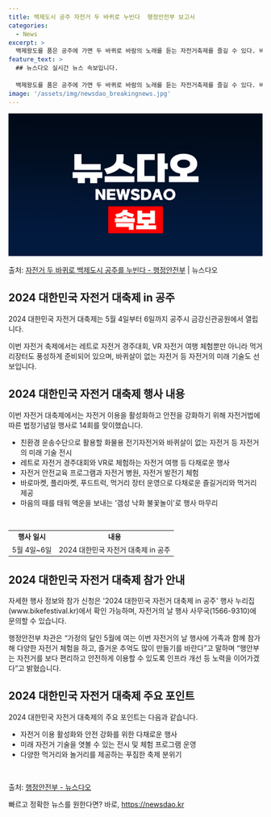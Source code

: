 ```yaml
---
title: 백제도시 공주 자전거 두 바퀴로 누빈다  행정안전부 보고서
categories:
  - News
excerpt: >
  백제왕도를 품은 공주에 가면 두 바퀴로 바람의 노래를 듣는 자전거축제를 즐길 수 있다. 바퀴살이 없는 자전거…
feature_text: >
  ## 뉴스다오 실시간 뉴스 속보입니다.

  백제왕도를 품은 공주에 가면 두 바퀴로 바람의 노래를 듣는 자전거축제를 즐길 수 있다. 바퀴살이 없는 자전거…
image: '/assets/img/newsdao_breakingnews.jpg'
---
```


![뉴스다오 속보](/assets/img/newsdao_breakingnews.jpg)

<p>출처: <a href="https://newsdao.kr/3729" rel="dofollow">자전거 두 바퀴로 백제도시 공주를 누빈다 - 행정안전부</a> | 뉴스다오</p>

<h2 data-ke-size="size26">2024 대한민국 자전거 대축제 in 공주</h2>
2024 대한민국 자전거 대축제는 5월 4일부터 6일까지 공주시 금강신관공원에서 열립니다.

<p data-ke-size="size16">이번 자전거 축제에서는 레트로 자전거 경주대회, VR 자전거 여행 체험뿐만 아니라 먹거리장터도 풍성하게 준비되어 있으며, 바퀴살이 없는 자전거 등 자전거의 미래 기술도 선보입니다.</p>

<h2 data-ke-size="size26">2024 대한민국 자전거 대축제 행사 내용</h2>
이번 자전거 대축제에서는 자전거 이용을 활성화하고 안전을 강화하기 위해 자전거법에 따른 법정기념일 행사로 14회를 맞이했습니다.

<ul>
  <li>친환경 운송수단으로 활용할 화물용 전기자전거와 바퀴살이 없는 자전거 등 자전거의 미래 기술 전시</li>
  <li>레트로 자전거 경주대회와 VR로 체험하는 자전거 여행 등 다채로운 행사</li>
  <li>자전거 안전교육 프로그램과 자전거 병원, 자전거 발전기 체험</li>
  <li>바로마켓, 플리마켓, 푸드트럭, 먹거리 장터 운영으로 다채로운 즐길거리와 먹거리 제공</li>
  <li>마음의 때를 태워 액운을 보내는 '갬성 낙화 불꽃놀이'로 행사 마무리</li>
</ul>

<p data-ke-size="size16">&nbsp;</p>

<table>
  <tbody>
    <tr>
      <td style="text-align: center; height: 17px;"><b>행사 일시</b></td>
      <td style="text-align: center; height: 17px;"><b>내용</b></td>
    </tr>
    <tr>
      <td style="text-align: center; height: 17px;">5월 4일~6일</td>
      <td style="text-align: center; height: 17px;">2024 대한민국 자전거 대축제 in 공주</td>
    </tr>
  </tbody>
</table>

<h2 data-ke-size="size26">2024 대한민국 자전거 대축제 참가 안내</h2>
자세한 행사 정보와 참가 신청은 '2024 대한민국 자전거 대축제 in 공주' 행사 누리집(www.bikefestival.kr)에서 확인 가능하며, 자전거의 날 행사 사무국(1566-9310)에 문의할 수 있습니다.

<p data-ke-size="size16">행정안전부 차관은 “가정의 달인 5월에 여는 이번 자전거의 날 행사에 가족과 함께 참가해 다양한 자전거 체험을 하고, 즐거운 추억도 많이 만들기를 바란다”고 말하며 “행안부는 자전거를 보다 편리하고 안전하게 이용할 수 있도록 인프라 개선 등 노력을 이어가겠다”고 밝혔습니다.</p>

<h2 data-ke-size="size26">2024 대한민국 자전거 대축제 주요 포인트</h2>
2024 대한민국 자전거 대축제의 주요 포인트는 다음과 같습니다.
<ul>
  <li>자전거 이용 활성화와 안전 강화를 위한 다채로운 행사</li>
  <li>미래 자전거 기술을 엿볼 수 있는 전시 및 체험 프로그램 운영</li>
  <li>다양한 먹거리와 놀거리를 제공하는 푸짐한 축제 분위기</li>
</ul>

<p data-ke-size="size16">&nbsp;</p>

출처: <a href="https://newsdao.kr/3729">행정안전부 - 뉴스다오</a> 

빠르고 정확한 뉴스를 원한다면? 바로, <a href="https://newsdao.kr" rel="dofollow">https://newsdao.kr</a>


